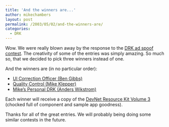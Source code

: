 ```yaml
---
title: 'And the winners are...'
author: mikechambers
layout: post
permalink: /2003/05/02/and-the-winners-are/
categories:
  - DRK
---
```



Wow. We were really blown away by the response to the [DRK ad spoof contest][1]. The creativity of some of the entries was simply amazing. So much so, that we decided to pick three winners instead of one. 

And the winners are (in no particular order):

*   [UI Correction Officer (Ben Gibbs)][2]
*   [Quality Control (Mike Klepper)][3]
*   [Mike&#8217;s Personal DRK (Anders Wikstrom)][4]

Each winner will receive a copy of the [DevNet Resource Kit Volume 3][5] (chocked full of component and sample app goodness).

Thanks for all of the great entries. We will probably being doing some similar contests in the future.

 [1]: http://www.markme.com/mesh/archives/002293.cfm
 [2]: http://www.berigames.com/images/mike_chambers_UIC.jpg
 [3]: http://www.klepperwebdesign.com/chambersspoof/
 [4]: http://www.communen.com/mesh/
 [5]: http://www.macromedia.com/software/drk/productinfo/product_overview/volume3/